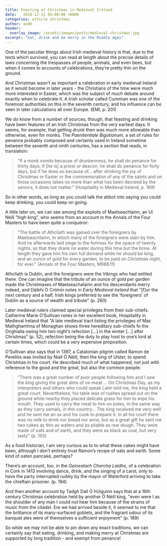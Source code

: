 ```yaml
---
title: Feasting at Christmas in Medieval Ireland
date:   2018-12-11 09:00:00 +0000
categories: article christmas
author: aodh
header:
  overlay_image: /assets/images/posts/medieval-christmas.jpg
excerpt: "Eat, drink and be merry in the Middle Ages"
---
```

One of the peculiar things about Irish medieval history is that, due to the texts which survived, you can read at length about the precise details of laws concerning the trespasses of people, animals, and even bees, but when it comes to accounts of celebrations, they’re pretty thin on the ground.

And Christmas wasn’t as important a celebration in early medieval Ireland as it would become in later years - the Christians of the time were much more interested in Easter, which was the subject of much debate around exactly when to celebrate it. A Irish scholar called Cummian was one of the foremost authorities on this in the seventh century, and his influence can be seen in later calculations all over Europe. (EMI, p. 201)

We do know from a number of sources, though, that feasting and drinking have been features of an Irish Christmas from the very earliest days. It seems, for example, that getting drunk then was much more allowable than otherwise, even for monks. The _Paenitentiale Bigotianum,_ a set of rules for penance probably composed and certainly used in Ireland sometime between the seventh and ninth centuries, has a section that reads, in translation:

> "If a monk vomits because of drunkenness, he shall do penance for thirty days; if [he is] a priest or deacon, he shall do penance for forty days, but if he does so because of… after drinking the joy of Christmas or Easter or the commemoration of any of the saints and on those occasions takes no more than what has been decreed by the seniors, it does not matter." (Hospitality in Medieval Ireland, p. 189)

So in other words, as long as you could talk the abbot into saying you could keep drinking, you could keep on going. 

A little later on, we can see among the exploits of Maelseachlainn, an Uí Néill "high king", who seems from an account in the Annals of the Four Masters to have been quite a conqueror:

> "The battle of Athcliath was gained over the foreigners by Maelseachlainn, in which many of the foreigners were slain by him. And he afterwards laid siege to the fortress for the space of twenty nights, so that they drank no water during this time but the brine. At length they gave him his own full demand while he should be king, and an ounce of gold for every garden, to be paid on Christmas night, for ever." (Annals of the Four Masters, M988.11)

Athcliath is Dublin, and the foreigners were the Vikings who had settled there. One can imagine that the tribute of an ounce of gold per garden made the Christmases of Maelseachalainn and his descendants merry indeed, and Dáibhí O Cróinín notes in _Early Medieval Ireland_ that "[f]or the next century and a half, Irish kings preferred to see the ‘foreigners’ of Dublin as a source of wealth and tribute" (p. 260)

Later medieval rulers claimed special privileges from their sub-chiefs. Catherine Marie O’Sullivan notes in her excellent book, Hospitality in Medieval Ireland that "A late medieval tract listing the privileges of Mac Mathghamhna of Monaghan shows three hereditary sub-chiefs fo the Oirghíalla owing him two night’s refection [...] in the winter [...] after Christmas" (p. 52), refection being the duty to play host to one’s lord at certain times, which could be a very expensive proposition. 

O’Sullivan also says that in 1397, a Catalonian pilgrim called Ramon de Perellós was invited by Niall Ó Néill, then the king of Ulster, to spend Christmas in his court. He described much of what happened, not just with reference to the good and the great, but also the common people:

> "There was a great number of poor people following him and I saw the king giving the great alms of ox-meat … On Christmas Day, as my interpreters and others who could speak Latin told me, the king held a great court. Nevertheless, his table was of rushes spread out on the ground while nearby they placed delicate grass for him to wipe his mouth. They used to carry the meat to him on poles, in the same way as they carry semals, in this country… The king received me very well and he sent me an ox and his cook to prepare it. In all his court there was no milk to drink nor bread nor wine, but as a great gift he sent me two cakes as thin as wafers and as pliable as raw dough. They were made of oats and of earth, and they were as black as coal, but very tasty" (p. 193)

As a food historian, I am very curious as to to what these cakes might have been, although I don’t entirely trust Ramon’s recipe of oats and earth. Some kind of oaten pancake, perhaps?

There’s an account, too, in the _Geinealach Chorcha Laidhe,_ of a celebration in Cork in 1413 involving dance, drink, and the singing of a carol, only to have the party interrupted rudely by the mayor of Waterford arriving to take the chieftain prisoner. (p. 194)

And then another account by Tadgh Dall Ó hUiguinn says that at a 16th century Christmas celebration held by another Ó Néill king, "even were I as the shoulder of any man I could not hear him because of the strains of music from the citadel. Ere we had arrived beside it, it seemed to me that the brilliance of its many-surfaced goblets, and the fragrant odour of its banquet ales were of themselves a sufficient enjoyment"  (p. 189)

So while we may not be able to pin down any exact traditions, we can certainly say that eating, drinking, and making merry at Christmas are supported by long tradition - and exempt from penance!


 